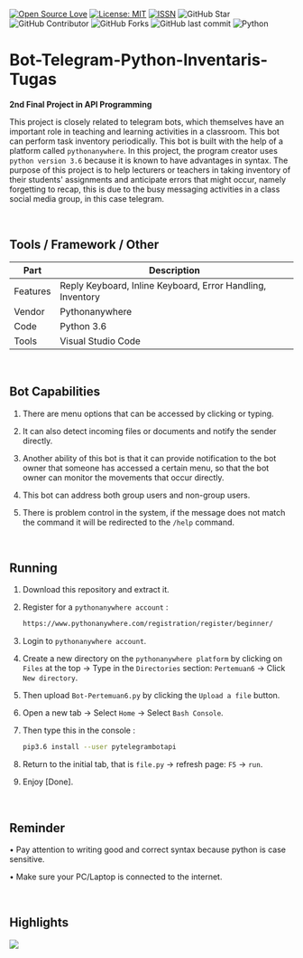 [![Open Source Love](https://badges.frapsoft.com/os/v1/open-source.svg?style=flat)](https://github.com/ellerbrock/open-source-badges/)
[![License: MIT](https://img.shields.io/badge/License-MIT-blue.svg?logo=github&color=%23F7DF1E)](https://github.com/devancakra/Bot-Inventaris-Tugas-Berbasis-Python)
[![ISSN](https://img.shields.io/badge/ISSN-2686%E2%80%936099-blue.svg?logo=google-scholar&color=98FB98)](http://www.ejournal.upnjatim.ac.id/index.php/scan/article/view/2352)
![GitHub Star](https://img.shields.io/github/stars/devancakra/Bot-Inventaris-Tugas-Berbasis-Python.svg?color=FF69B4)
![GitHub Contributor](https://img.shields.io/github/contributors/devancakra/Bot-Inventaris-Tugas-Berbasis-Python.svg?color=FF8C00)
![GitHub Forks](https://img.shields.io/github/forks/devancakra/Bot-Inventaris-Tugas-Berbasis-Python.svg?color=00CED1)
![GitHub last commit](https://img.shields.io/github/last-commit/devancakra/Bot-Inventaris-Tugas-Berbasis-Python)
![Python](https://img.shields.io/badge/-Python-blue.svg?style=flat&logo=python&logoColor=white)

# Bot-Telegram-Python-Inventaris-Tugas
<strong>2nd Final Project in API Programming</strong><br>

This project is closely related to telegram bots, which themselves have an important role in teaching and learning activities in a classroom. This bot can perform task inventory periodically. This bot is built with the help of a platform called ``` pythonanywhere ```. In this project, the program creator uses ``` python version 3.6 ``` because it is known to have advantages in syntax. The purpose of this project is to help lecturers or teachers in taking inventory of their students' assignments and anticipate errors that might occur, namely forgetting to recap, this is due to the busy messaging activities in a class social media group, in this case telegram.

<br>

## Tools / Framework / Other
| Part | Description |
| --- | --- |
| Features | Reply Keyboard, Inline Keyboard, Error Handling, Inventory |
| Vendor | Pythonanywhere |
| Code | Python 3.6 |
| Tools | Visual Studio Code |

<br>

## Bot Capabilities
1. There are menu options that can be accessed by clicking or typing.
   
2. It can also detect incoming files or documents and notify the sender directly.
   
3. Another ability of this bot is that it can provide notification to the bot owner that someone has accessed a certain menu, so that the bot owner can monitor the movements that occur directly.
   
4. This bot can address both group users and non-group users.
   
5. There is problem control in the system, if the message does not match the command it will be redirected to the ``` /help ``` command.

<br>

## Running
1. Download this repository and extract it.
   
2. Register for a ``` pythonanywhere account ``` :<br>

   ```bash
   https://www.pythonanywhere.com/registration/register/beginner/
   ```
3. Login to ``` pythonanywhere account ```.
   
4. Create a new directory on the ``` pythonanywhere platform ``` by clicking on ``` Files ``` at the top -> Type in the ``` Directories ``` section: ``` Pertemuan6 ``` -> Click ``` New directory ```.

5. Then upload ``` Bot-Pertemuan6.py ``` by clicking the ``` Upload a file ``` button.

6. Open a new tab -> Select ``` Home ``` -> Select ``` Bash Console ```.
  
7. Then type this in the console :
   ```bash
   pip3.6 install --user pytelegrambotapi
   ```

8. Return to the initial tab, that is ``` file.py ``` -> refresh page: ``` F5 ``` -> ``` run ```.
    
9. Enjoy [Done].

<br>

## Reminder
• Pay attention to writing good and correct syntax because python is case sensitive.

• Make sure your PC/Laptop is connected to the internet.

<br>

## Highlights
<img src="https://user-images.githubusercontent.com/54527592/100474241-c76e5080-3112-11eb-8e95-87ed4cdc8312.jpg" />

